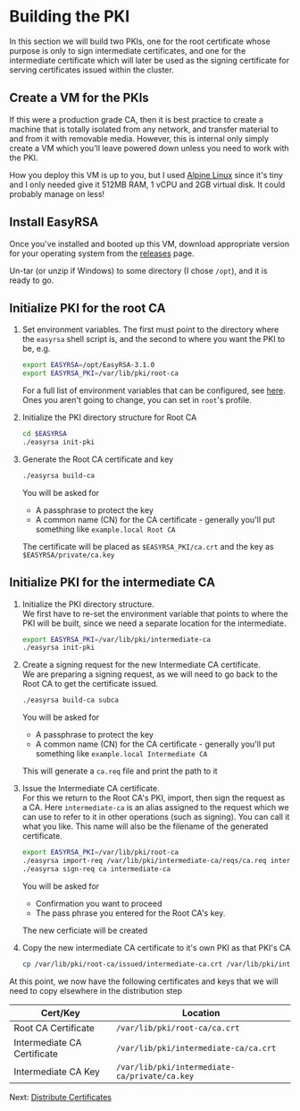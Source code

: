 # Building the PKI

In this section we will build two PKIs, one for the root certificate whose purpose is only to sign intermediate certificates, and one for the intermediate certificate which will later be used as the signing certificate for serving certificates issued within the cluster.

## Create a VM for the PKIs

If this were a production grade CA, then it is best practice to create a machine that is totally isolated from any network, and transfer material to and from it with removable media. However, this is internal only simply create a VM which you'll leave powered down unless you need to work with the PKI.

How you deploy this VM is up to you, but I used [Alpine Linux](https://wiki.alpinelinux.org/wiki/Installation) since it's tiny and I only needed give it 512MB RAM, 1 vCPU and 2GB virtual disk. It could probably manage on less!

## Install EasyRSA

Once you've installed and booted up this VM, download appropriate version for your operating system from the [releases](https://github.com/OpenVPN/easy-rsa/releases) page.

Un-tar (or unzip if Windows) to some directory (I chose `/opt`), and it is ready to go.

## Initialize PKI for the root CA

1. Set environment variables. The first must point to the directory where the `easyrsa` shell script is, and the second to where you want the PKI to be, e.g.

    ```bash
    export EASYRSA=/opt/EasyRSA-3.1.0
    export EASYRSA_PKI=/var/lib/pki/root-ca
    ```

    For a full list of environment variables that can be configured, see [here](https://github.com/OpenVPN/easy-rsa/blob/master/doc/EasyRSA-Advanced.md). Ones you aren't going to change, you can set in `root`'s profile.
1. Initialize the PKI directory structure for Root CA

    ```bash
    cd $EASYRSA
    ./easyrsa init-pki
    ```

1. Generate the Root CA certificate and key

    ```bash
    ./easyrsa build-ca
    ```

    You will be asked for
    * A passphrase to protect the key
    * A common name (CN) for the CA certificate - generally you'll put something like `example.local Root CA`

    The certificate will be placed as `$EASYRSA_PKI/ca.crt` and the key as `$EASYRSA/private/ca.key`

## Initialize PKI for the intermediate CA

1. Initialize the PKI directory structure.</br>We first have to re-set the environment variable that points to where the PKI will be built, since we need a separate location for the intermediate.

    ```bash
    export EASYRSA_PKI=/var/lib/pki/intermediate-ca
    ./easyrsa init-pki
    ```
1. Create a signing request for the new Intermediate CA certificate.</br>We are preparing a signing request, as we will need to go back to the Root CA to get the certificate issued.

    ```bash
    ./easyrsa build-ca subca
    ```

    You will be asked for
    * A passphrase to protect the key
    * A common name (CN) for the CA certificate - generally you'll put something like `example.local Intermediate CA`

    This will generate a `ca.req` file and print the path to it
1. Issue the Intermediate CA certificate.</br>For this we return to the Root CA's PKI, import, then sign the request as a CA. Here `intermediate-ca` is an alias assigned to the request which we can use to refer to it in other operations (such as signing). You can call it what you like. This name will also be the filename of the generated certificate.

    ```bash
    export EASYRSA_PKI=/var/lib/pki/root-ca
    ./easyrsa import-req /var/lib/pki/intermediate-ca/reqs/ca.req intermediate-ca
    ./easyrsa sign-req ca intermediate-ca
    ```

    You will be asked for
    * Confirmation you want to proceed
    * The pass phrase you entered for the Root CA's key.

    The new cerficiate will be created
1. Copy the new intermediate CA certificate to it's own PKI as that PKI's CA

    ```bash
    cp /var/lib/pki/root-ca/issued/intermediate-ca.crt /var/lib/pki/intermediate-ca/ca.crt
    ```

At this point, we now have the following certificates and keys that we will need to copy elsewhere in the distribution step

| Cert/Key | Location |
|----------|----------|
| Root CA Certificate | `/var/lib/pki/root-ca/ca.crt` |
| Intermediate CA Certificate | `/var/lib/pki/intermediate-ca/ca.crt` |
| Intermediate CA Key| `/var/lib/pki/intermediate-ca/private/ca.key` |

Next: [Distribute Certificates](./02-certificate-distribution.md)